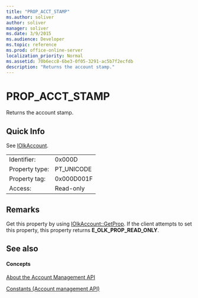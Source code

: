 ```yaml
---
title: "PROP_ACCT_STAMP"
ms.author: soliver
author: soliver
manager: soliver
ms.date: 3/9/2015
ms.audience: Developer
ms.topic: reference
ms.prod: office-online-server
localization_priority: Normal
ms.assetid: 70b6ecc8-6be3-0f05-3291-ac5b7f2ecfdb
description: "Returns the account stamp."
---
```


# PROP_ACCT_STAMP

Returns the account stamp.
  
## Quick Info

See [IOlkAccount](iolkaccount.md).
  
|||
|:-----|:-----|
|Identifier:  <br/> |0x000D  <br/> |
|Property type:  <br/> |PT_UNICODE  <br/> |
|Property tag:  <br/> |0x000D001F  <br/> |
|Access:  <br/> |Read-only  <br/> |
   
## Remarks

Get this property by using [IOlkAccount::GetProp](iolkaccount-getprop.md). If the client attempts to set this property, this property returns **E_OLK_PROP_READ_ONLY**. 
  
## See also

#### Concepts

[About the Account Management API](about-the-account-management-api.md)
  
[Constants (Account management API)](constants-account-management-api.md)

